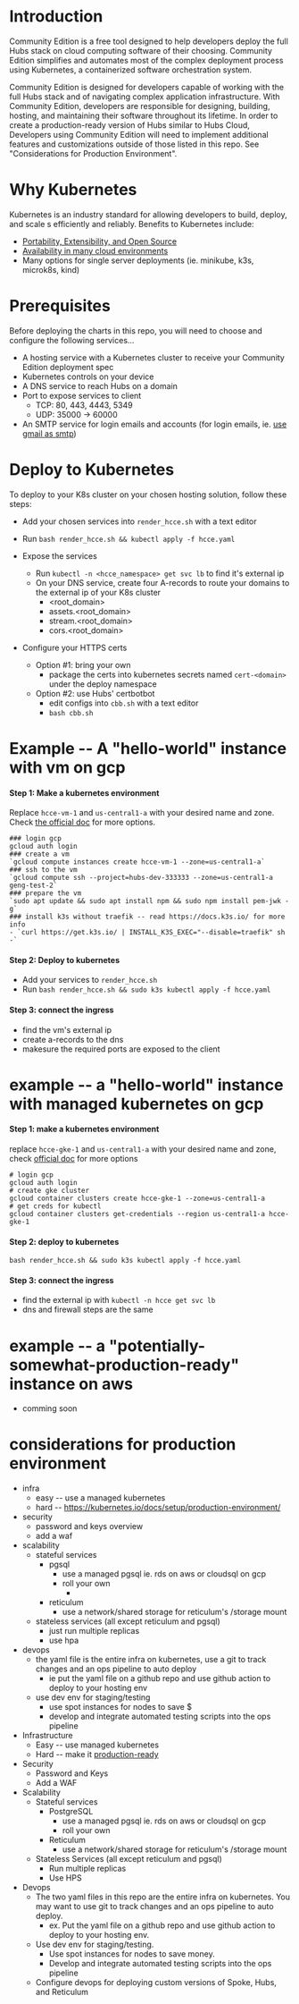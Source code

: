 # Introduction

Community Edition is a free tool designed to help developers deploy the full Hubs stack on cloud computing software of their choosing. Community Edition simplifies and automates most of the complex deployment process using Kubernetes, a containerized software orchestration system.

Community Edition is designed for developers capable of working with the full Hubs stack and of navigating complex application infrastructure. With Community Edition, developers are responsible for designing, building, hosting, and maintaining their software throughout its lifetime. In order to create a production-ready version of Hubs similar to Hubs Cloud, Developers using Community Edition will need to implement additional features and customizations outside of those listed in this repo. See "Considerations for Production Environment".

# Why Kubernetes

Kubernetes is an industry standard for allowing developers to build, deploy, and scale s efficiently and reliably. Benefits to Kubernetes include:

- [Portability, Extensibility, and Open Source](https://kubernetes.io/docs/concepts/overview/)
- [Availability in many cloud environments](https://kubernetes.io/docs/setup/production-environment/turnkey-solutions/)
- Many options for single server deployments (ie. minikube, k3s, microk8s, kind)

# Prerequisites

Before deploying the charts in this repo, you will need to choose and configure the following services...

- A hosting service with a Kubernetes cluster to receive your Community Edition deployment spec
- Kubernetes controls on your device
- A DNS service to reach Hubs on a domain
- Port to expose services to client
  - TCP: 80, 443, 4443, 5349
  - UDP: 35000 -> 60000
- An SMTP service for login emails and accounts (for login emails, ie. [use gmail as smtp](https://support.google.com/a/answer/176600?hl=en))

# Deploy to Kubernetes

To deploy to your K8s cluster on your chosen hosting solution, follow these steps:

- Add your chosen services into `render_hcce.sh` with a text editor
- Run `bash render_hcce.sh && kubectl apply -f hcce.yaml`
- Expose the services

  - Run `kubectl -n <hcce_namespace> get svc lb` to find it's external ip
  - On your DNS service, create four A-records to route your domains to the external ip of your K8s cluster
    - <root_domain>
    - assets.<root_domain>
    - stream.<root_domain>
    - cors.<root_domain>

- Configure your HTTPS certs
  - Option #1: bring your own
    - package the certs into kubernetes secrets named `cert-<domain>` under the deploy namespace
  - Option #2: use Hubs' certbotbot
    - edit configs into `cbb.sh` with a text editor
    - `bash cbb.sh`

# Example -- A "hello-world" instance with vm on gcp

#### Step 1: Make a kubernetes environment

Replace `hcce-vm-1` and `us-central1-a` with your desired name and zone. Check [the official doc](https://cloud.google.com/sdk/gcloud/reference/compute/instances/create) for more options.

```
### login gcp
gcloud auth login
### create a vm
`gcloud compute instances create hcce-vm-1 --zone=us-central1-a`
### ssh to the vm
`gcloud compute ssh --project=hubs-dev-333333 --zone=us-central1-a geng-test-2`
### prepare the vm
`sudo apt update && sudo apt install npm && sudo npm install pem-jwk -g`
### install k3s without traefik -- read https://docs.k3s.io/ for more info
- `curl https://get.k3s.io/ | INSTALL_K3S_EXEC="--disable=traefik" sh -`
```

#### Step 2: Deploy to kubernetes
- Add your services to `render_hcce.sh`
- Run `bash render_hcce.sh && sudo k3s kubectl apply -f hcce.yaml`
  
#### Step 3: connect the ingress
- find the vm's external ip
- create a-records to the dns
- makesure the required ports are exposed to the client

# example -- a "hello-world" instance with managed kubernetes on gcp
#### Step 1: make a kubernetes environment
replace `hcce-gke-1` and `us-central1-a` with your desired name and zone, check [official doc](https://cloud.google.com/sdk/gcloud/reference/container/clusters/create) for more options
```
# login gcp
gcloud auth login
# create gke cluster
gcloud container clusters create hcce-gke-1 --zone=us-central1-a
# get creds for kubectl
gcloud container clusters get-credentials --region us-central1-a hcce-gke-1
```

#### Step 2: deploy to kubernetes
`bash render_hcce.sh && sudo k3s kubectl apply -f hcce.yaml`

#### Step 3: connect the ingress
- find the external ip with `kubectl -n hcce get svc lb`
- dns and firewall steps are the same <link to above>


# example -- a "potentially-somewhat-production-ready" instance on aws
- comming soon
  
# considerations for production environment
- infra
    - easy -- use a managed kubernetes
    - hard -- https://kubernetes.io/docs/setup/production-environment/
- security
    - password and keys overview
    - add a waf
- scalability
    - stateful services
        - pgsql 
            - use a managed pgsql ie. rds on aws or cloudsql on gcp
            - roll your own
                - <links to some guides to run pgsql in k8s>
        - reticulum
            - use a network/shared storage for reticulum's /storage mount
    - stateless services (all except reticulum and pgsql)
        - just run multiple replicas
        - use hpa
- devops
    - the yaml file is the entire infra on kubernetes, use a git to track changes and an ops pipeline to auto deploy
        - ie put the yaml file on a github repo and use github action to deploy to your hosting env
    - use dev env for staging/testing
        - use spot instances for nodes to save $
        - develop and integrate automated testing scripts into the ops pipeline
- Infrastructure
  - Easy -- use managed kubernetes
  - Hard -- make it [production-ready](https://kubernetes.io/docs/setup/production-environment/)
- Security
  - Password and Keys
  - Add a WAF
- Scalability
  - Stateful services
    - PostgreSQL
      - use a managed pgsql ie. rds on aws or cloudsql on gcp
      - roll your own
    - Reticulum
      - use a network/shared storage for reticulum's /storage mount
  - Stateless Services (all except reticulum and pgsql)
    - Run multiple replicas
    - Use HPS
- Devops
  - The two yaml files in this repo are the entire infra on kubernetes. You may want to use git to track changes and an ops pipeline to auto deploy.
    - ex. Put the yaml file on a github repo and use github action to deploy to your hosting env.
  - Use dev env for staging/testing.
    - Use spot instances for nodes to save money.
    - Develop and integrate automated testing scripts into the ops pipeline
  - Configure devops for deploying custom versions of Spoke, Hubs, and Reticulum
